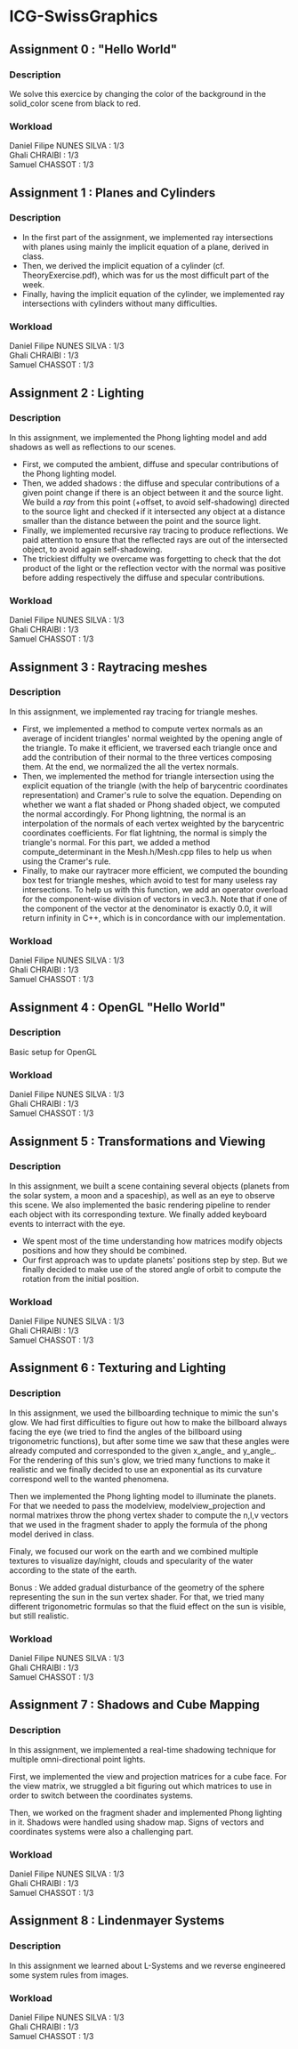 # ICG-SwissGraphics

## Assignment 0 : "Hello World"

### Description
We solve this exercice by changing the color of the background in the solid_color scene from black to red.

### Workload
Daniel Filipe NUNES SILVA : 1/3  
Ghali CHRAIBI : 1/3  
Samuel CHASSOT : 1/3  

## Assignment 1 : Planes and Cylinders

### Description
- In the first part of the assignment, we implemented ray intersections with planes using mainly the implicit equation of a plane, derived in class.
- Then, we derived the implicit equation of a cylinder (cf. TheoryExercise.pdf), which was for us the most difficult part of the week.
- Finally, having the implicit equation of the cylinder, we implemented ray intersections with cylinders without many difficulties.

### Workload
Daniel Filipe NUNES SILVA : 1/3  
Ghali CHRAIBI : 1/3  
Samuel CHASSOT : 1/3  

## Assignment 2 : Lighting

### Description
In this assignment, we implemented the Phong lighting model and add shadows as well as reflections to our scenes.

- First, we computed the ambient, diffuse and specular contributions of the Phong lighting model.
- Then, we added shadows : the diffuse and specular contributions of a given point change if there is an object between it and the source light. We build a _ray_ from this point (+offset, to avoid self-shadowing) directed to the source light and checked if it intersected any object at a distance smaller than the distance between the point and the source light.
- Finally, we implemented recursive ray tracing to produce reflections. We paid attention to ensure that the reflected rays are out of the intersected object, to avoid again self-shadowing.
- The trickiest diffulty we overcame was forgetting to check that the dot product of the light or the reflection vector with the normal was positive before adding respectively the diffuse and specular contributions.

### Workload
Daniel Filipe NUNES SILVA : 1/3  
Ghali CHRAIBI : 1/3  
Samuel CHASSOT : 1/3  

## Assignment 3 : Raytracing meshes

### Description
In this assignment, we implemented ray tracing for triangle meshes.

- First, we implemented a method to compute vertex normals as an average of incident triangles' normal weighted by the opening angle of the triangle. To make it efficient, we traversed each triangle once and add the contribution of their normal to the three vertices composing them. At the end, we normalized the all the vertex normals.
- Then, we implemented the method for triangle intersection using the explicit equation of the triangle (with the help of barycentric coordinates representation) and Cramer's rule to solve the equation. Depending on whether we  want a flat shaded or Phong shaded object, we computed the normal accordingly. For Phong lightning, the normal is an interpolation of the normals of each vertex weighted by the barycentric coordinates coefficients. For flat lightning, the normal is simply the triangle's normal.
For this part, we added a method compute_determinant in the Mesh.h/Mesh.cpp files to help us when using the Cramer's rule.
- Finally, to make our raytracer more efficient, we computed the bounding box test for triangle meshes, which avoid to test for many useless ray intersections. To help us with this function, we add an operator overload for the component-wise division of vectors in vec3.h.
Note that if one of the component of the vector at the denominator is exactly 0.0, it will return infinity in C++, which is in concordance with our implementation.

### Workload
Daniel Filipe NUNES SILVA : 1/3  
Ghali CHRAIBI : 1/3  
Samuel CHASSOT : 1/3  

## Assignment 4 : OpenGL "Hello World"

### Description
Basic setup for OpenGL

### Workload
Daniel Filipe NUNES SILVA : 1/3  
Ghali CHRAIBI : 1/3  
Samuel CHASSOT : 1/3  

## Assignment 5 : Transformations and Viewing

### Description
In this assignment, we built a scene containing several objects (planets from the solar system, a moon and a spaceship), as well as an eye to observe this scene. We also implemented the basic rendering pipeline to render each object with its corresponding texture. We finally added keyboard events to interract with the eye.

- We spent most of the time understanding how matrices modify objects positions and how they should be combined.
- Our first approach was to update planets' positions step by step. But we finally decided to make use of the stored angle of orbit to compute the rotation from the initial position.

### Workload
Daniel Filipe NUNES SILVA : 1/3  
Ghali CHRAIBI : 1/3  
Samuel CHASSOT : 1/3  

## Assignment 6 : Texturing and Lighting

### Description

In this assignment, we used the billboarding technique to mimic the sun's glow. We had first difficulties to figure out how to make the billboard always facing the eye (we tried to find the angles of the billboard using trigonometric functions), but after some time we saw that these angles were already computed and corresponded to the given x\_angle_ and y\_angle_.
For the rendering of this sun's glow, we tried many functions to make it realistic and we finally decided to use an exponential as its curvature correspond well to the wanted phenomena.

Then we implemented the Phong lighting model to illuminate the planets. For that we needed to pass the modelview, modelview_projection and normal matrixes throw the phong vertex shader to compute the n,l,v vectors that we used in the fragment shader to apply the formula of the phong model derived in class.

Finaly, we focused our work on the earth and we combined multiple textures to visualize day/night, clouds and specularity of the water according to the state of the earth.

Bonus : We added gradual disturbance of the geometry of the sphere representing the sun in the sun vertex shader. For that, we tried many different trigonometric formulas so that the fluid effect on the sun is visible, but still realistic.

### Workload
Daniel Filipe NUNES SILVA : 1/3  
Ghali CHRAIBI : 1/3  
Samuel CHASSOT : 1/3  

## Assignment 7 : Shadows and Cube Mapping

### Description
In this assignment, we implemented a real-time shadowing technique for multiple omni-directional point lights.

First, we implemented the view and projection matrices for a cube face. For the view matrix, we struggled a bit figuring out which matrices to use in order to switch between the coordinates systems.

Then, we worked on the fragment shader and implemented Phong lighting in it. Shadows were handled using shadow map. Signs of vectors and coordinates systems were also a challenging part. 

### Workload
Daniel Filipe NUNES SILVA : 1/3  
Ghali CHRAIBI : 1/3  
Samuel CHASSOT : 1/3  

## Assignment 8 : Lindenmayer Systems
### Description
In this assignment we learned about L-Systems and we reverse engineered some system rules from images.

### Workload
Daniel Filipe NUNES SILVA : 1/3  
Ghali CHRAIBI : 1/3  
Samuel CHASSOT : 1/3  
